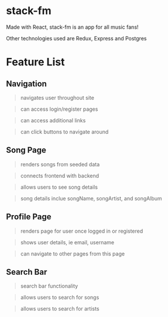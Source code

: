 # stack-fm


Made with React, stack-fm is an app for all music fans!

Other technologies used are Redux, Express and Postgres

# Feature List

## Navigation
> navigates user throughout site

> can access login/register pages

> can access additional links

> can click buttons to navigate around

## Song Page
> renders songs from seeded data

> connects frontend with backend

> allows users to see song details

> song details inclue songName, songArtist, and songAlbum

## Profile Page
> renders page for user once logged in or registered

> shows user details, ie email, username

> can navigate to other pages from this page

## Search Bar
> search bar functionality

> allows users to search for songs 

> allows users to search for artists

